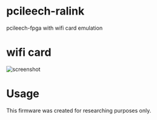 # pcileech-ralink
pcileech-fpga with wifi card emulation

# wifi card
![screenshot](https://i.imgur.com/a/ior10EJ)

# Usage
This firmware was created for researching purposes only.  



